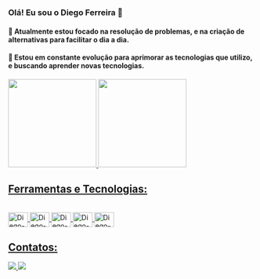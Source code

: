### Olá! Eu sou o Diego Ferreira 👋

#### 🔭 Atualmente estou focado na resolução de problemas, e na criação de alternativas para facilitar o dia a dia.
#### 🌱 Estou em constante evolução para aprimorar as tecnologias que utilizo, e buscando aprender novas tecnologias.


<div>
<a href="https://github.com/diegosilvaas">
<img height="180em" src="https://github-readme-stats.vercel.app/api/top-langs/?username=diegosilvaas&layout=compact&langs_count=7&theme=dracula"/>
<img height="180em" src="https://github-readme-stats.vercel.app/api?username=diegosilvaas&show_icons=true&theme=dracula&include_all_commits=true&count_private=true"/>
</div>
<!-- ![Anurag's GitHub stats](https://github-readme-stats.vercel.app/api?username=diegosilvaas&count_private=true&show_icons=true&theme=dark) -->





## Ferramentas e Tecnologias:
<div style="display: inline_block"><br>
<img align="center" alt="Diego-bootstrap" height="30" width="40" <img src="https://cdn.jsdelivr.net/gh/devicons/devicon/icons/php/php-plain.svg" /> 
<img align="center" alt="Diego-bootstrap" height="30" width="40" <img src="https://cdn.jsdelivr.net/gh/devicons/devicon/icons/javascript/javascript-plain.svg" />
<img align="center" alt="Diego-bootstrap" height="30" width="40" <img src="https://cdn.jsdelivr.net/gh/devicons/devicon/icons/bootstrap/bootstrap-original.svg"/>
<img align="center" alt="Diego-bootstrap" height="30" width="40" <img src="https://cdn.jsdelivr.net/gh/devicons/devicon/icons/mysql/mysql-original-wordmark.svg" />
<img align="center" alt="Diego-bootstrap" height="30" width="40" 
            <img src="https://cdn.jsdelivr.net/gh/devicons/devicon/icons/vscode/vscode-original.svg" />
</div>

##
## Contatos:
<div>
<a href="mailto:diegosilvaf.dev@gmail.com"><img src="https://img.shields.io/badge/Gmail-D14836?style=for-the-badge&logo=gmail&logoColor=white">
<a href="https://www.linkedin.com/in/diego-ferreira-792149102/"><img src="https://img.shields.io/badge/LinkedIn-0077B5?style=for-the-badge&logo=linkedin&logoColor=white">                                                 
                                                  
</div>                                                     
                                               
<!-- Here are some ideas to get you started:

- 🔭 I’m currently working on ...
- 🌱 I’m currently learning ...
- 👯 I’m looking to collaborate on ...
- 🤔 I’m looking for help with ...
- 💬 Ask me about ...
- 📫 How to reach me: ...
- 😄 Pronouns: ...
- ⚡ Fun fact: ...
--> 
